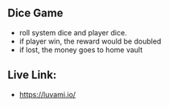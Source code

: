 ## Dice Game
- roll system dice and player dice.
- if player win, the reward would be doubled 
- if lost, the money goes to home vault

## Live Link:
- https://luvami.io/
